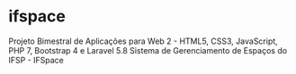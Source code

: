 # ifspace
Projeto Bimestral de Aplicações para Web 2 - HTML5, CSS3, JavaScript, PHP 7, Bootstrap 4 e Laravel 5.8
Sistema de Gerenciamento de Espaços do IFSP - IFSpace
